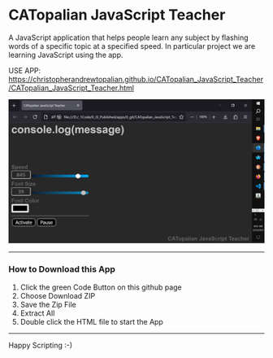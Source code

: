 # CATopalian JavaScript Teacher
A JavaScript application that helps people learn any subject by flashing words of a specific topic at a specified speed. In particular project we are learning JavaScript using the app.  

USE APP: https://christopherandrewtopalian.github.io/CATopalian_JavaScript_Teacher/CATopalian_JavaScript_Teacher.html

![screenshot_001](src/media/textures/screenshots/001.JPG)  

---

### How to Download this App
1. Click the green Code Button on this github page
2. Choose Download ZIP
3. Save the Zip File
4. Extract All
5. Double click the HTML file to start the App

---

Happy Scripting :-)

